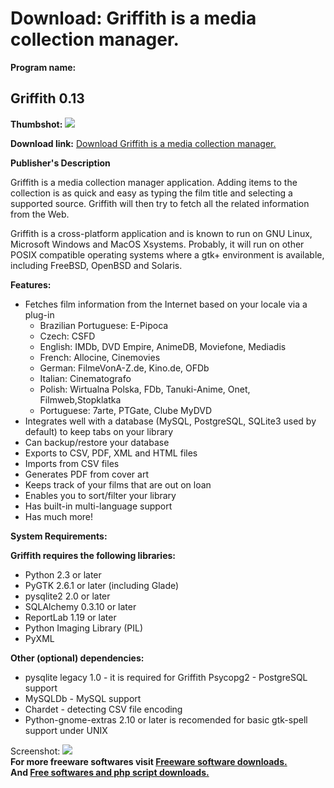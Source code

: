 # Download: Griffith is a media collection manager.

**Program name:**

## Griffith 0.13

  
**Thumbshot:** ![](http://www.freewarefiles.com/screenshot/griffith09_md.jpg)   
  
**Download link:** [Download Griffith is a media collection manager.](http://freesoftwares.boysofts.com/Griffith_program_43367.html)  
  


**Publisher's Description**  
  


Griffith is a media collection manager application. Adding items to the collection is as quick and easy as typing the film title and selecting a supported source. Griffith will then try to fetch all the related information from the Web. 

Griffith is a cross-platform application and is known to run on GNU Linux, Microsoft Windows and MacOS Xsystems. Probably, it will run on other POSIX compatible operating systems where a gtk+ environment is available, including FreeBSD, OpenBSD and Solaris.

**Features:**

  * Fetches film information from the Internet based on your locale via a plug-in 
    * Brazilian Portuguese: E-Pipoca 
    * Czech: CSFD 
    * English: IMDb, DVD Empire, AnimeDB, Moviefone, Mediadis 
    * French: Allocine, Cinemovies 
    * German: FilmeVonA-Z.de, Kino.de, OFDb 
    * Italian: Cinematografo 
    * Polish: Wirtualna Polska, FDb, Tanuki-Anime, Onet, Filmweb,Stopklatka 
    * Portuguese: 7arte, PTGate, Clube MyDVD 
  * Integrates well with a database (MySQL, PostgreSQL, SQLite3 used by default) to keep tabs on your library 
  * Can backup/restore your database 
  * Exports to CSV, PDF, XML and HTML files 
  * Imports from CSV files 
  * Generates PDF from cover art 
  * Keeps track of your films that are out on loan 
  * Enables you to sort/filter your library 
  * Has built-in multi-language support 
  * Has much more! 

**System Requirements:**

**Griffith requires the following libraries:**

  * Python 2.3 or later 
  * PyGTK 2.6.1 or later (including Glade) 
  * pysqlite2 2.0 or later 
  * SQLAlchemy 0.3.10 or later 
  * ReportLab 1.19 or later 
  * Python Imaging Library (PIL) 
  * PyXML 

**Other (optional) dependencies:**

  * pysqlite legacy 1.0 - it is required for Griffith Psycopg2 - PostgreSQL support 
  * MySQLDb - MySQL support 
  * Chardet - detecting CSV file encoding 
  * Python-gnome-extras 2.10 or later is recomended for basic gtk-spell support under UNIX 

  
  
Screenshot: ![](http://www.freewarefiles.com/screenshot/griffith09.jpg)   
**For more freeware softwares visit [Freeware software downloads.](http://freesoftwares.boysofts.com/)**   
**And [Free softwares and php script downloads.](http://www.boysofts.com/)**
